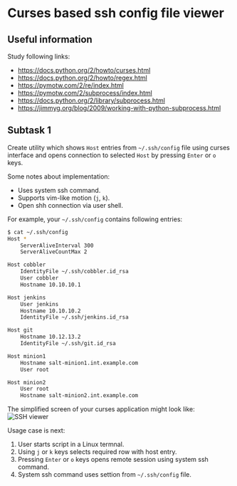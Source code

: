 # Curses based ssh config file viewer


## Useful information

Study following links:
 - https://docs.python.org/2/howto/curses.html
 - https://docs.python.org/2/howto/regex.html
 - https://pymotw.com/2/re/index.html
 - https://pymotw.com/2/subprocess/index.html
 - https://docs.python.org/2/library/subprocess.html
 - https://jimmyg.org/blog/2009/working-with-python-subprocess.html


## Subtask 1

Create utility which shows `Host` entries from `~/.ssh/config` file using
curses interface and opens connection to selected `Host` by pressing `Enter` or
`o` keys.

Some notes about implementation:
 - Uses system ssh command.
 - Supports vim-like motion (`j`, `k`).
 - Open shh connection via user shell.

For example, your `~/.ssh/config` contains following entries:

```bash
$ cat ~/.ssh/config
Host *
    ServerAliveInterval 300
    ServerAliveCountMax 2

Host cobbler
    IdentityFile ~/.ssh/cobbler.id_rsa
    User cobbler
    Hostname 10.10.10.1

Host jenkins
    User jenkins
    Hostname 10.10.10.2
    IdentityFile ~/.ssh/jenkins.id_rsa

Host git
    Hostname 10.12.13.2
    IdentityFile ~/.ssh/git.id_rsa

Host minion1
    Hostname salt-minion1.int.example.com
    User root

Host minion2
    User root
    Hostname salt-minion2.int.example.com
```

The simplified screen of your curses application might look like:
![SSH viewer](https://raw.githubusercontent.com/krasoffski/pytasks/master/assets/ssh_curses.png)

Usage case is next:
 1. User starts script in a Linux termnal.
 2. Using `j` or `k` keys selects required row with host entry.
 3. Pressing `Enter` or `o` keys opens remote session using system ssh command.
 4. System ssh command uses settion from `~/.ssh/config` file.
